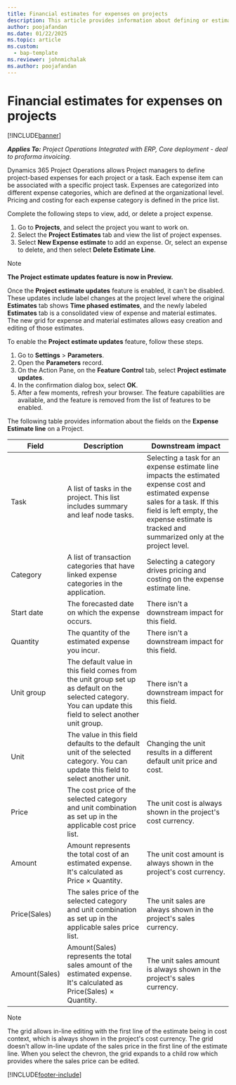 ```yaml
---
title: Financial estimates for expenses on projects
description: This article provides information about defining or estimating project-based expenses.
author: poojafandan
ms.date: 01/22/2025
ms.topic: article
ms.custom: 
  - bap-template
ms.reviewer: johnmichalak
ms.author: poojafandan
---
```


# Financial estimates for expenses on projects

[!INCLUDE[banner](../includes/banner.md)]

_**Applies To:** Project Operations Integrated with ERP, Core deployment - deal to proforma invoicing._

Dynamics 365 Project Operations allows Project managers to define project-based expenses for each project or a task. Each expense item can be associated with a specific project task. Expenses are categorized into different expense categories, which are defined at the organizational level. Pricing and costing for each expense category is defined in the price list. 

Complete the following steps to view, add, or delete a project expense.

1. Go to **Projects**, and select the project you want to work on.
1. Select the **Project Estimates** tab and view the list of project expenses.
1. Select **New Expense estimate** to add an expense. Or, select an expense to delete, and then select **Delete Estimate Line**.

> [!NOTE]
> **The Project estimate updates feature is now in Preview.**
>
> Once the **Project estimate updates** feature is enabled, it can't be disabled. These updates include label changes at the project level where the original **Estimates** tab shows **Time phased estimates**, and the newly labeled **Estimates** tab is a consolidated view of expense and material estimates. The new grid for expense and material estimates allows easy creation and editing of those estimates.
>
>To enable the **Project estimate updates** feature, follow these steps.
>
>1. Go to **Settings** \> **Parameters**.
>1. Open the **Parameters** record.
>1. On the Action Pane, on the **Feature Control** tab, select **Project estimate updates**.
>1. In the confirmation dialog box, select **OK**.
>1. After a few moments, refresh your browser. The feature capabilities are available, and the feature is removed from the list of features to be enabled. 

The following table provides information about the fields on the **Expense Estimate line** on a Project. 


| **Field** | **Description** | **Downstream impact** |
| --- | --- | --- |
| Task | A list of tasks in the project. This list includes summary and leaf node tasks. | Selecting a task for an expense estimate line impacts the estimated expense cost and estimated expense sales for a task. If this field is left empty, the expense estimate is tracked and summarized only at the project level. |
| Category | A list of transaction categories that have linked expense categories in the application. | Selecting a category drives pricing and costing on the expense estimate line. |
| Start date | The forecasted date on which the expense occurs. | There isn't a downstream impact for this field. |
| Quantity | The quantity of the estimated expense you incur. | There isn't a downstream impact for this field. |
| Unit group | The default value in this field comes from the unit group set up as default on the selected category. You can update this field to select another unit group. | There isn't a downstream impact for this field. |
| Unit | The value in this field defaults to the default unit of the selected category. You can update this field to select another unit. | Changing the unit results in a different default unit price and cost. |
| Price | The cost price of the selected category and unit combination as set up in the applicable cost price list. | The unit cost is always shown in the project's cost currency. |
| Amount| Amount represents the total cost of an estimated expense. It's calculated as Price × Quantity. | The unit cost amount is always shown in the project's cost currency. |
| Price(Sales) | The sales price of the selected category and unit combination as set up in the applicable sales price list. | The unit sales are always shown in the project's sales currency. |
| Amount(Sales) | Amount(Sales) represents the total sales amount of the estimated expense. It's calculated as Price(Sales) × Quantity. | The unit sales amount is always shown in the project's sales currency. |

> [!NOTE]
The grid allows in-line editing with the first line of the estimate being in cost context, which is always shown in the project's cost currency. The grid doesn't allow in-line update of the sales price in the first line of the estimate line. When you select the chevron, the grid expands to a child row which provides where the sales price can be edited. 

[!INCLUDE[footer-include](../includes/footer-banner.md)]
